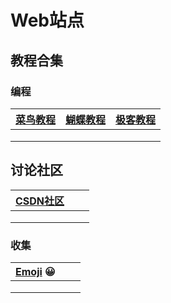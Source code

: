 # Web站点

## 教程合集

### 编程

| [菜鸟教程](https://www.runoob.com/) | [蝴蝶教程](https://www.jc2182.com/) | [极客教程](https://geek-docs.com/) |
| ----------------------------------- | ----------------------------------- | ---------------------------------- |
|                                     |                                     |                                    |
|                                     |                                     |                                    |
|                                     |                                     |                                    |

## 讨论社区

| [ CSDN社区](https://bbs.csdn.net/) |      |      |
| ---------------------------------- | ---- | ---- |
|                                    |      |      |
|                                    |      |      |
|                                    |      |      |

### 收集

| [Emoji](https://emojipedia.org/) 😀 |      |      |
| ---------------------------------- | ---- | ---- |
|                                    |      |      |
|                                    |      |      |
|                                    |      |      |

